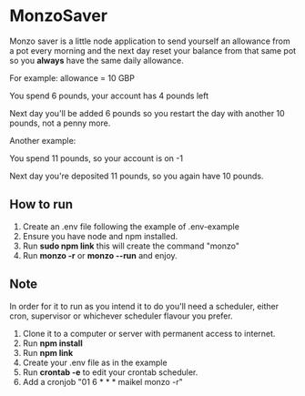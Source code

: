 # MonzoSaver

Monzo saver is a little node application to send yourself an allowance from a pot every morning and
the next day reset your balance from that same pot so you **always** have the same daily allowance. 

For example:
allowance = 10 GBP

You spend 6 pounds, your account has 4 pounds left

Next day you'll be added 6 pounds so you restart the day with another 10 pounds, not a penny more. 

Another example:

You spend 11 pounds, so your account is on -1

Next day you're deposited 11 pounds, so you again have 10 pounds. 

## How to run

1. Create an .env file following the example of .env-example
2. Ensure you have node and npm installed. 
3. Run **sudo npm link** this will create the command "monzo"
4. Run **monzo -r** or **monzo --run** and enjoy. 

## Note

In order for it to run as you intend it to do you'll need a scheduler, either cron, supervisor or whichever scheduler flavour you prefer. 


1. Clone it to a computer or server with permanent access to internet. 
2. Run **npm install**
3. Run **npm link**
4. Create your .env file as in the example
5. Run **crontab -e** to edit your crontab scheduler. 
5. Add a cronjob "01 6    * * *   maikel  monzo -r"